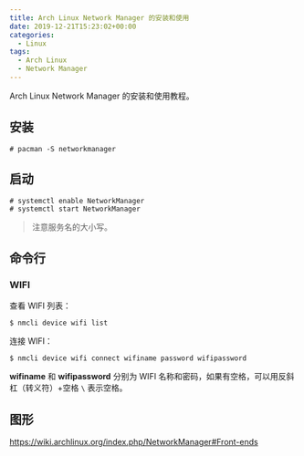 ```yaml
---
title: Arch Linux Network Manager 的安装和使用
date: 2019-12-21T15:23:02+00:00
categories:
  - Linux
tags:
  - Arch Linux
  - Network Manager
---
```


Arch Linux Network Manager 的安装和使用教程。

<!--more-->

## 安装

```shell
# pacman -S networkmanager
```

## 启动

```shell
# systemctl enable NetworkManager
# systemctl start NetworkManager
```

> 注意服务名的大小写。

## 命令行

### WIFI

查看 WIFI 列表：

```shell
$ nmcli device wifi list
```

连接 WIFI：

```shell
$ nmcli device wifi connect wifiname password wifipassword
```

**wifiname** 和 **wifipassword** 分别为 WIFI 名称和密码，如果有空格，可以用反斜杠（转义符）+空格 `\` 表示空格。

## 图形

<https://wiki.archlinux.org/index.php/NetworkManager#Front-ends>
